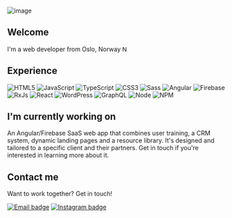 ![image](../main/assets/banner.png?raw=true)

## Welcome
I'm a web developer from Oslo, Norway <img src="https://cdn-icons-png.flaticon.com/512/299/299542.png" alt="Norwegian flag" width="13"/>

## Experience
![HTML5](https://shields.io/badge/-HTML5-gray?logo=html5&style=for-the-badge)
![JavaScript](https://shields.io/badge/-JS-gray?logo=javascript&style=for-the-badge)
![TypeScript](https://shields.io/badge/-TypeScript-gray?logo=typescript&style=for-the-badge)
![CSS3](https://shields.io/badge/-CSS3-gray?logo=css3&style=for-the-badge)
![Sass](https://shields.io/badge/-Sass-gray?logo=sass&style=for-the-badge)
![Angular](https://shields.io/badge/-Angular-gray?logo=angular&style=for-the-badge)
![Firebase](https://shields.io/badge/-Firebase-gray?logo=firebase&style=for-the-badge)
![RxJs](https://shields.io/badge/-RxJs-gray?logo=rxjs&style=for-the-badge)
![React](https://shields.io/badge/-React-gray?logo=react&style=for-the-badge)
![WordPress](https://shields.io/badge/-WordPress-gray?logo=wordpress&style=for-the-badge)
![GraphQL](https://shields.io/badge/-GraphQL-gray?logo=graphql&style=for-the-badge)
![Node](https://shields.io/badge/-Node.js-gray?logo=node.js&style=for-the-badge)
![NPM](https://shields.io/badge/-NPM-gray?logo=npm&style=for-the-badge)

## I'm currently working on
An Angular/Firebase SaaS web app that combines user training, a CRM system, dynamic landing pages and a resource library. It's designed and tailored to a specific client and their partners. Get in touch if you're interested in learning more about it.

## Contact me
Want to work together? Get in touch!

[![Email badge](https://shields.io/badge/-Email-white?logo=gmail)](mailto:mikkel@cleverly.no)
[![Instagram badge](https://shields.io/badge/-Instagram-white?logo=instagram)](https://instagram.com/mikkelsen.oo)
